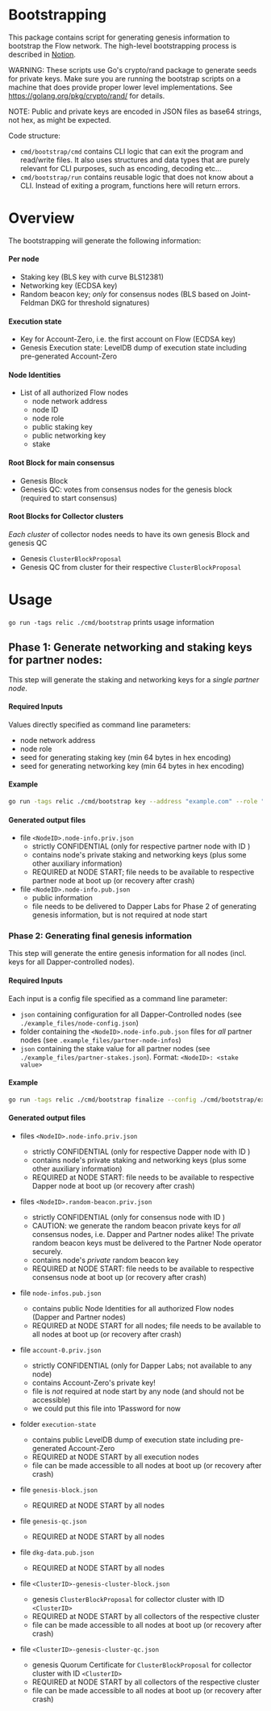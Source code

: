 # Bootstrapping

This package contains script for generating genesis information to bootstrap the Flow network.
The high-level bootstrapping process is described in [Notion](https://www.notion.so/dapperlabs/Flow-Bootstrapping-ce9d227f18a8410dbce74ed7d4ddee27).

WARNING: These scripts use Go's crypto/rand package to generate seeds for private keys. Make sure you are running the bootstrap scripts on a machine that does provide proper lower level implementations. See https://golang.org/pkg/crypto/rand/ for details.

NOTE: Public and private keys are encoded in JSON files as base64 strings, not hex, as might be expected.

Code structure:
* `cmd/bootstrap/cmd` contains CLI logic that can exit the program and read/write files. It also uses structures and data types that are purely relevant for CLI purposes, such as encoding, decoding etc...
* `cmd/bootstrap/run` contains reusable logic that does not know about a CLI. Instead of exiting a program, functions here will return errors.



# Overview

The bootstrapping will generate the following information:

#### Per node
* Staking key (BLS key with curve BLS12381)
* Networking key (ECDSA key)
* Random beacon key; _only_ for consensus nodes (BLS based on Joint-Feldman DKG for threshold signatures)

#### Execution state
* Key for Account-Zero, i.e. the first account on Flow (ECDSA key)
* Genesis Execution state: LevelDB dump of execution state including pre-generated Account-Zero

#### Node Identities
* List of all authorized Flow nodes
  - node network address
  - node ID
  - node role
  - public staking key
  - public networking key
  - stake

#### Root Block for main consensus
* Genesis Block
* Genesis QC: votes from consensus nodes for the genesis block (required to start consensus)


#### Root Blocks for Collector clusters
_Each cluster_ of collector nodes needs to have its own genesis Block and genesis QC
* Genesis `ClusterBlockProposal`
* Genesis QC from cluster for their respective `ClusterBlockProposal`


# Usage

`go run -tags relic ./cmd/bootstrap` prints usage information

## Phase 1: Generate networking and staking keys for partner nodes:

This step will generate the staking and networking keys for a _single partner node_.

#### Required Inputs
Values directly specified as command line parameters:
  - node network address
  - node role
  - seed for generating staking key (min 64 bytes in hex encoding)
  - seed for generating networking key (min 64 bytes in hex encoding)

#### Example
```bash
go run -tags relic ./cmd/bootstrap key --address "example.com" --role "consensus" --networking-seed d69b867d5932037c02a4f44335502138b56722adb07a8379ce6736fe4a0b9192443eb694bb3b7f18e0133d68f55a02a3997d6a163ce36280686cda3eba8524ca --staking-seed 23f2421dbcae62de1954b18bd6f4b96ca0aeeef90ea83d89aa542e727c7be78d0ed9a220b049b482cb3342c0534e429663f44d5d2c03ade73e74812489da884b -o ./bootstrap/partner-node-infos
```

#### Generated output files
* file `<NodeID>.node-info.priv.json`
   - strictly CONFIDENTIAL  (only for respective partner node with ID <NodeID>)
   - contains node's private staking and networking keys (plus some other auxiliary information)
   - REQUIRED at NODE START;
     file needs to be available to respective partner node at boot up (or recovery after crash)
* file `<NodeID>.node-info.pub.json`
   - public information
   - file needs to be delivered to Dapper Labs for Phase 2 of generating genesis information,
     but is not required at node start


### Phase 2: Generating final genesis information

This step will generate the entire genesis information for all nodes (incl. keys for all Dapper-controlled nodes).

#### Required Inputs
Each input is a config file specified as a command line parameter:
* `json` containing configuration for all Dapper-Controlled nodes (see `./example_files/node-config.json`)
* folder containing the `<NodeID>.node-info.pub.json` files for _all_ partner nodes (see `.example_files/partner-node-infos`)
* `json` containing the stake value for all partner nodes (see `./example_files/partner-stakes.json`).
  Format: ```<NodeID>: <stake value>```

#### Example
```bash
go run -tags relic ./cmd/bootstrap finalize --config ./cmd/bootstrap/example_files/node-config.json --partner-dir ./cmd/bootstrap/example_files/partner-node-infos --partner-stakes ./cmd/bootstrap/example_files/partner-stakes.json -o ./bootstrap/genesis-infos
```

#### Generated output files
* files `<NodeID>.node-info.priv.json`
   - strictly CONFIDENTIAL (only for respective Dapper node with ID <NodeID>)
   - contains node's private staking and networking keys (plus some other auxiliary information)
   - REQUIRED at NODE START:
     file needs to be available to respective Dapper node at boot up (or recovery after crash)
* files `<NodeID>.random-beacon.priv.json`
   - strictly CONFIDENTIAL (only for consensus node with ID <NodeID>)
   - CAUTION: we generate the random beacon private keys for _all_ consensus nodes, i.e. Dapper and Partner nodes alike!
     The private random beacon keys must be delivered to the Partner Node operator securely.
   - contains node's _private_ random beacon key
   - REQUIRED at NODE START:
     file needs to be available to respective consensus node at boot up (or recovery after crash)
* file `node-infos.pub.json`
   - contains public Node Identities for all authorized Flow nodes (Dapper and Partner nodes)
   - REQUIRED at NODE START for all nodes;
     file needs to be available to all nodes at boot up (or recovery after crash)


* file `account-0.priv.json`
   - strictly CONFIDENTIAL (only for Dapper Labs; not available to any node)
   - contains Account-Zero's private key!
   - file is _not_ required at node start by any node (and should not be accessible)
   - we could put this file into 1Password for now
* folder `execution-state`
   - contains public LevelDB dump of execution state including pre-generated Account-Zero
   - REQUIRED at NODE START by all execution nodes
   - file can be made accessible to all nodes at boot up (or recovery after crash)
* file `genesis-block.json`
   - REQUIRED at NODE START by all nodes
* file `genesis-qc.json`
   - REQUIRED at NODE START by all nodes
* file `dkg-data.pub.json`
   - REQUIRED at NODE START by all nodes

* file `<ClusterID>-genesis-cluster-block.json`
   - genesis `ClusterBlockProposal` for collector cluster with ID `<ClusterID>`
   - REQUIRED at NODE START by all collectors of the respective cluster
   - file can be made accessible to all nodes at boot up (or recovery after crash)
* file `<ClusterID>-genesis-cluster-qc.json`
   - genesis Quorum Certificate for `ClusterBlockProposal` for collector cluster with ID `<ClusterID>`
   - REQUIRED at NODE START by all collectors of the respective cluster
   - file can be made accessible to all nodes at boot up (or recovery after crash)
